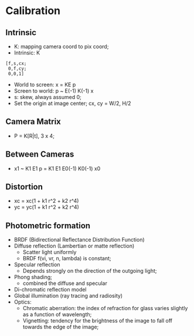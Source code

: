# Calibration

## Intrinsic
- K: mapping camera coord to pix coord;
- Intrinsic: K
```
[f,s,cx;
 0,f,cy;
 0,0,1]
```
- World to screen: x = KE p
- Screen to world: p ~ E(-1) K(-1) x
- s: skew, always assumed 0;
- Set the origin at image center; cx, cy = W/2, H/2

## Camera Matrix
- P = K[R|t], 3 x 4;

## Between Cameras
- x1 ~ K1 E1 p = K1 E1 E0(-1) K0(-1) x0

## Distortion
- xc = xc(1 + k1 r^2 + k2 r^4)
- yc = yc(1 + k1 r^2 + k2 r^4)

## Photometric formation
- BRDF (Bidirectional Reflectance Distribution Function)
- Diffuse reflection (Lambertian or matte reflection)
	- Scatter light uniformly
	- BRDF f(vi, vr, n, lambda) is constant;
- Specular reflection
	- Depends strongly on the direction of the outgoing light;
- Phong shading;
	- combined the diffuse and specular
- Di-chromatic reflection model
- Global illumination (ray tracing and radiosity)
- Optics:
	- Chromatic aberration: the index of refraction for glass varies slightly as a function of wavelength;
	- Vignetting: tendency for the brightness of the image to fall off towards the edge of the image;